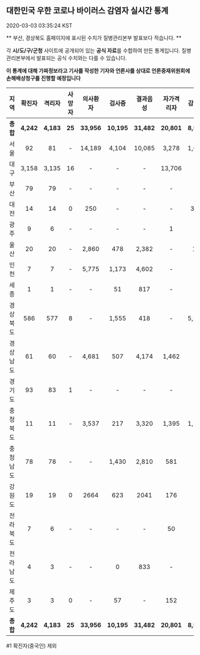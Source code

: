 
## 대한민국 우한 코로나 바이러스 감염자 실시간 통계
2020-03-03 03:35:24 KST

** 부산, 경상북도 홈페이지에 표시된 수치가 질병관리본부 발표보다 적습니다. **

각 **시/도/구/군청** 사이트에 공개되어 있는 **공식 자료**를 수합하여 만든 통계입니다.
질병관리본부에서 발표되는 공식 수치와는 다를 수 있습니다.

**이 통계에 대해 가짜정보라고 기사를 작성한 기자와 언론사를 상대로 언론중재위원회에 손해배상청구를 진행할 예정입니다**


        
|  지역  | 확진자 |  격리자  |  사망자  |  의사환자  |  검사중  |  결과음성  |  자가격리자  |  감시중  |  감시해제  |  완치  |
|:------:|:------:|:--------:|:--------:|:----------:|:--------:|:----------------:|:------------:|:--------:|:----------:|:--:|
|**총합**|**4,242**|**4,183**|**25**|**33,956**|**10,195**|**31,482**|**20,801**|**8,562**|**4,799**|**33**|
|서울|92|81|-|14,189|4,104|10,085|3,278|1,663|1,615|11|
|대구|3,158|3,135|16 |-|-|-|13,706|-|-|7 |
|부산|79|79|-|-|-|-|-|-|-|-|
|대전|14|14|0|250|-|-|-|350|2737|-|
|광주|9|6|-|-|-|-|1|-|-|2|
|울산|20|20|-|2,860|478|2,382|-|18|8|-|
|인천|7|7|-|5,775|1,173|4,602|-|-|-|-|
|세종|1|1|-|-|51|817|-|-|-|-|
|경상북도|586|577|8|-|1,555|418|-|5,284|254|1|
|경상남도|61|60|-|4,681|507|4,174|1,462|-|-|1|
|경기도|93|83|1|-|-|-|-|-|-|9|
|충청북도|11|11|-|3,537|217|3,320|1,395|1,247|148|-|
|충청남도|78|78|-|-|1,430|2,810|581|-|-|-|
|강원도|19|19|0|2664|623|2041|176|-|-|-|
|전라북도|7|6|-|-|-|-|50|-|-|1|
|전라남도|4|3|-|-|0|833|-|-|1|1|
|제주도|3|3|0|-|57|-|152|-|36|-|
|**총합**|**4,242**|**4,183**|**25**|**33,956**|**10,195**|**31,482**|**20,801**|**8,562**|**4,799**|**33**|

        

#1 확진자(중국인) 제외
    